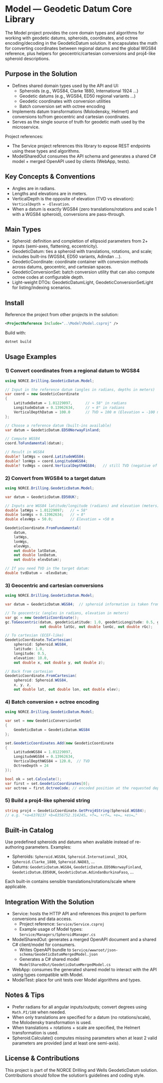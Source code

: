 # Model — Geodetic Datum Core Library

The Model project provides the core domain types and algorithms for working with geodetic datums, spheroids, coordinates, and octree encoding/decoding in the GeodeticDatum solution. It encapsulates the math for converting coordinates between regional datums and the global WGS84 reference, plus helpers for geocentric/cartesian conversions and proj4-like spheroid descriptions.

## Purpose in the Solution

- Defines shared domain types used by the API and UI:
  - Spheroids (e.g., WGS84, Clarke 1880, International 1924 …)
  - Geodetic datums (e.g., WGS84, ED50 regional variants …)
  - Geodetic coordinates with conversion utilities
  - Batch conversion set with octree encoding
- Implements datum transformations (Molodensky, Helmert) and conversions to/from geocentric and cartesian coordinates.
- Serves as the single source of truth for geodetic math used by the microservice.

Project references:
- The Service project references this library to expose REST endpoints using these types and algorithms.
- ModelSharedOut consumes the API schema and generates a shared C# model + merged OpenAPI used by clients (WebApp, tests).

## Key Concepts & Conventions

- Angles are in radians.
- Lengths and elevations are in meters.
- VerticalDepth is the opposite of elevation (TVD vs elevation): `VerticalDepth = -Elevation`.
- When a datum is exactly WGS84 (zero translations/rotations and scale 1 with a WGS84 spheroid), conversions are pass-through.

## Main Types

- Spheroid: definition and completion of ellipsoid parameters from 2+ inputs (semi-axes, flattening, eccentricity).
- GeodeticDatum: ties a spheroid with translations, rotations, and scale; includes built-ins (WGS84, ED50 variants, Adindan …).
- GeodeticCoordinate: coordinate container with conversion methods across datums, geocentric, and cartesian spaces.
- GeodeticConversionSet: batch conversion utility that can also compute octree codes at configurable depth.
- Light-weight DTOs: GeodeticDatumLight, GeodeticConversionSetLight for listing/indexing scenarios.

## Install

Reference the project from other projects in the solution:

```xml
<ProjectReference Include="..\Model\Model.csproj" />
```

Build with:

```bash
dotnet build
```

## Usage Examples

### 1) Convert coordinates from a regional datum to WGS84

```csharp
using NORCE.Drilling.GeodeticDatum.Model;

// Input in the reference datum (angles in radians, depths in meters)
var coord = new GeodeticCoordinate
{
    LatitudeDatum = 1.01229097,      // ≈ 58° in radians
    LongitudeDatum = 0.13962634,     // ≈ 8° in radians
    VerticalDepthDatum = 100.0       // TVD = 100 m (Elevation = -100 m)
};

// Choose a reference datum (built-ins available)
var datum = GeodeticDatum.ED50NorwayFinland;

// Compute WGS84
coord.ToFundamental(datum);

// Result in WGS84
double? latWgs = coord.LatitudeWGS84;
double? lonWgs = coord.LongitudeWGS84;
double? tvdWgs = coord.VerticalDepthWGS84;   // still TVD (negative of elevation)
```

### 2) Convert from WGS84 to a target datum

```csharp
using NORCE.Drilling.GeodeticDatum.Model;

var datum = GeodeticDatum.ED50UK!;

// Inputs are WGS84 latitude/longitude (radians) and elevation (meters)
double latWgs = 1.01229097;   // ≈ 58°
double lonWgs = 0.13962634;   // ≈ 8°
double elevWgs = 50.0;        // Elevation = +50 m

GeodeticCoordinate.FromFundamental(
    datum,
    latWgs,
    lonWgs,
    elevWgs,
    out double latDatum,
    out double lonDatum,
    out double elevDatum);

// If you need TVD in the target datum:
double tvdDatum = -elevDatum;
```

### 3) Geocentric and cartesian conversions

```csharp
using NORCE.Drilling.GeodeticDatum.Model;

var datum = GeodeticDatum.WGS84;  // spheroid information is taken from the datum

// To geocentric (angles in radians, elevation in meters)
var gc = new GeodeticCoordinate();
gc.ToGeocentric(datum, geodeticLatitude: 1.0, geodeticLongitude: 0.5, geodeticElevation: 10.0,
                out double latGc, out double lonGc, out double rGc);

// To cartesian (ECEF-like)
GeodeticCoordinate.ToCartesian(
    spheroid: Spheroid.WGS84,
    latitude: 1.0,
    longitude: 0.5,
    elevation: 10.0,
    out double x, out double y, out double z);

// Back from cartesian
GeodeticCoordinate.FromCartesian(
    spheroid: Spheroid.WGS84,
    x, y, z,
    out double lat, out double lon, out double elev);
```

### 4) Batch conversion + octree encoding

```csharp
using NORCE.Drilling.GeodeticDatum.Model;

var set = new GeodeticConversionSet
{
    GeodeticDatum = GeodeticDatum.WGS84
};

set.GeodeticCoordinates.Add(new GeodeticCoordinate
{
    LatitudeWGS84 = 1.01229097,
    LongitudeWGS84 = 0.13962634,
    VerticalDepthWGS84 = 120.0,  // TVD
    OctreeDepth = 24
});

bool ok = set.Calculate();
var first = set.GeodeticCoordinates[0];
var octree = first.OctreeCode; // encoded position at the requested depth
```

### 5) Build a proj4-like spheroid string

```csharp
string proj4 = GeodeticCoordinate.GetProj4String(Spheroid.WGS84);
// e.g. "+a=6378137 +b=6356752.314245… +f=… +rf=… +e=… +es=…"
```

## Built-in Catalog

Use predefined spheroids and datums when available instead of re-authoring parameters. Examples:

- Spheroids: `Spheroid.WGS84`, `Spheroid.International_1924`, `Spheroid.Clarke_1880`, `Spheroid.NAD83`, …
- Datums: `GeodeticDatum.WGS84`, `GeodeticDatum.ED50NorwayFinland`, `GeodeticDatum.ED50UK`, `GeodeticDatum.AdindanBurkinaFaso`, …

Each built-in contains sensible translations/rotations/scale where applicable.

## Integration With the Solution

- Service: hosts the HTTP API and references this project to perform conversions and data access.
  - Project reference: `Service/Service.csproj`
  - Example usage of Model types: `Service/Managers/SpheroidManager.cs`
- ModelSharedOut: generates a merged OpenAPI document and a shared C# client/model for consumers.
  - Writes OpenAPI bundle to `Service/wwwroot/json-schema/GeodeticDatumMergedModel.json`
  - Generates a C# shared model `ModelSharedOut/GeodeticDatumMergedModel.cs`
- WebApp: consumes the generated shared model to interact with the API using types compatible with Model.
- ModelTest: place for unit tests over Model algorithms and types.

## Notes & Tips

- Prefer radians for all angular inputs/outputs; convert degrees using `Math.PI/180` when needed.
- When only translations are specified for a datum (no rotations/scale), the Molodensky transformation is used.
- When translations + rotations + scale are specified, the Helmert transformation is used.
- Spheroid.Calculate() computes missing parameters when at least 2 valid parameters are provided (and at least one semi-axis).

## License & Contributions

This project is part of the NORCE Drilling and Wells GeodeticDatum solution. Contributions should follow the solution’s guidelines and coding style.

